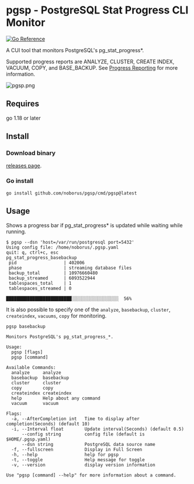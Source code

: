 # pgsp - PostgreSQL Stat Progress CLI Monitor

[![Go Reference](https://pkg.go.dev/badge/github.com/noborus/pgsp.svg)](https://pkg.go.dev/github.com/noborus/pgsp)

A CUI tool that monitors PostgreSQL's pg_stat_progress*.

Supported progress reports are ANALYZE, CLUSTER, CREATE INDEX, VACUUM, COPY, and BASE_BACKUP.
See [Progress Reporting](https://www.postgresql.org/docs/current/progress-reporting.html) for more information.

![pgsp.png](https://raw.githubusercontent.com/noborus/pgsp/master/docs/pgsp.png)

## Requires

go 1.18 or later

## Install

### Download binary

[releases page](https://github.com/noborus/pgsp/releases/).

### Go install

```console
go install github.com/noborus/pgsp/cmd/pgsp@latest
```

## Usage

Shows a progress bar if pg_stat_progress* is updated while waiting while running.

```console
$ pgsp --dsn 'host=/var/run/postgresql port=5432'
Using config file: /home/noborus/.pgsp.yaml
quit: q, ctrl+c, esc
pg_stat_progress_basebackup
 pid                  | 402006
 phase                | streaming database files
 backup_total         | 10976660480
 backup_streamed      | 6093522944
 tablespaces_total    | 1
 tablespaces_streamed | 0

█████████████████████████░░░░░░░░░░░░░░░░░░  56%
```

It is also possible to specify one of the `analyze`, `basebackup`, `cluster`, `createindex`, `vacuums`, `copy` for monitoring.

```console
pgsp basebackup
```

```console
Monitors PostgreSQL's pg_stat_progress_*.

Usage:
  pgsp [flags]
  pgsp [command]

Available Commands:
  analyze     analyze
  basebackup  basebackup
  cluster     cluster
  copy        copy
  createindex createindex
  help        Help about any command
  vacuum      vacuum

Flags:
  -a, --AfterCompletion int   Time to display after completion(Seconds) (default 10)
  -i, --Interval float        Update interval(Seconds) (default 0.5)
      --config string         config file (default is $HOME/.pgsp.yaml)
      --dsn string            PostgreSQL data source name
  -f, --fullscreen            Display in Full Screen
  -h, --help                  help for pgsp
  -t, --toggle                Help message for toggle
  -v, --version               display version information

Use "pgsp [command] --help" for more information about a command.
```

